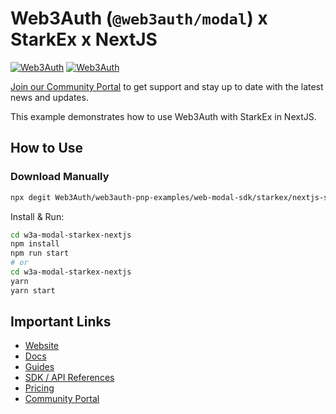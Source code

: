 # Web3Auth (`@web3auth/modal`) x StarkEx x NextJS

[![Web3Auth](https://img.shields.io/badge/Web3Auth-SDK-blue)](https://web3auth.io/docs/sdk/pnp/web/modal)
[![Web3Auth](https://img.shields.io/badge/Web3Auth-Community-cyan)](https://community.web3auth.io)

[Join our Community Portal](https://community.web3auth.io/) to get support and stay up to date with the latest news and updates.

This example demonstrates how to use Web3Auth with StarkEx in NextJS.

## How to Use

### Download Manually

```bash
npx degit Web3Auth/web3auth-pnp-examples/web-modal-sdk/starkex/nextjs-starkex-modal-example w3a-modal-starkex-nextjs
```

Install & Run:

```bash
cd w3a-modal-starkex-nextjs
npm install
npm run start
# or
cd w3a-modal-starkex-nextjs
yarn
yarn start
```

## Important Links

- [Website](https://web3auth.io)
- [Docs](https://web3auth.io/docs)
- [Guides](https://web3auth.io/docs/content-hub?type=guides)
- [SDK / API References](https://web3auth.io/docs/sdk)
- [Pricing](https://web3auth.io/pricing.html)
- [Community Portal](https://community.web3auth.io)
